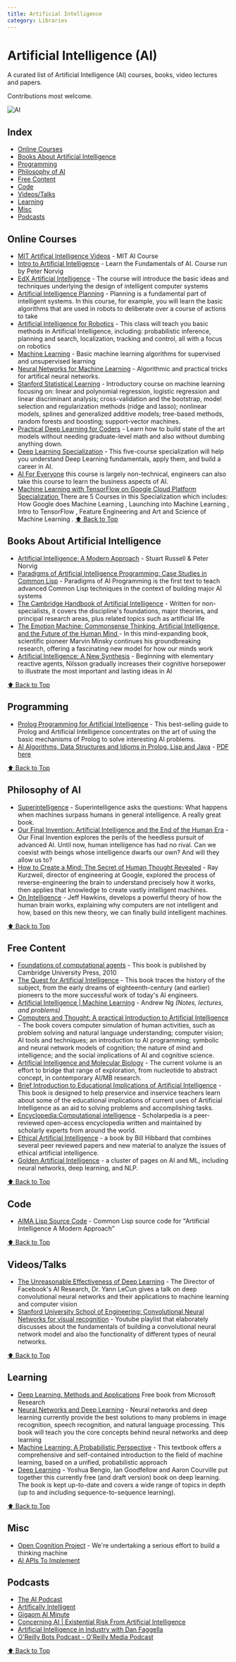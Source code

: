 ```yaml
---
title: Artificial Intelligence
category: Libraries
---
```


# Artificial Intelligence (AI)

A curated list of Artificial Intelligence (AI) courses, books, video lectures and papers.

Contributions most welcome.

![AI](http://www.teachthought.com/wp-content/uploads/2012/10/robot-artificial-intelligence.jpg)

## Index
- [Online Courses](#online-courses)
- [Books About Artificial Intelligence](#books-about-artificial-intelligence)
- [Programming](#programming)
- [Philosophy of AI](#philosophy-of-ai)
- [Free Content](#free-content)
- [Code](#code)
- [Videos/Talks](#videostalks)
- [Learning](#learning)
- [Misc](#misc)
- [Podcasts](#podcasts)

## Online Courses

* [MIT Artifical Intelligence Videos](http://ocw.mit.edu/courses/electrical-engineering-and-computer-science/6-034-artificial-intelligence-fall-2010/lecture-videos) - MIT AI Course
* [Intro to Artificial Intelligence](https://www.udacity.com/course/cs271) - Learn the Fundamentals of AI. Course run by Peter Norvig
* [EdX Artificial Intelligence](https://www.edx.org/course/artificial-intelligence-uc-berkeleyx-cs188-1x-0#.VMeIsmSsVkg) - The course will introduce the basic ideas and techniques underlying the design of intelligent computer systems
* [Artificial Intelligence Planning](https://www.coursera.org/course/aiplan) - Planning is a fundamental part of intelligent systems. In this course, for example, you will learn the basic algorithms that are used in robots to deliberate over a course of actions to take
* [Artificial Intelligence for Robotics](https://www.class-central.com/mooc/319/udacity-artificial-intelligence-for-robotics) - This class will teach you basic methods in Artificial Intelligence, including: probabilistic inference, planning and search, localization, tracking and control, all with a focus on robotics
* [Machine Learning](https://class.coursera.org/ml-008) - Basic machine learning algorithms for supervised and unsupervised learning
* [Neural Networks for Machine Learning](https://www.coursera.org/course/neuralnets) - Algorithmic and practical tricks for artifical neural networks.
* [Stanford Statistical Learning](http://online.stanford.edu/course/statistical-learning-winter-2014) - Introductory course on machine learning focusing on: linear and polynomial regression, logistic regression and linear discriminant analysis; cross-validation and the bootstrap, model selection and regularization methods (ridge and lasso); nonlinear models, splines and generalized additive models; tree-based methods, random forests and boosting; support-vector machines.
* [Practical Deep Learning for Coders](http://course.fast.ai/) - Learn how to build state of the art models without needing graduate-level math and also without dumbing anything down.
* [Deep Learning Specialization](https://www.coursera.org/specializations/deep-learning) - This five-course specialization will help you understand Deep Learning fundamentals, apply them, and build a career in AI.
* [AI For Everyone](https://www.coursera.org/learn/ai-for-everyone) this course is largely non-technical, engineers can also take this course to learn the business aspects of AI.
* [Machine Learning with TensorFlow on Google Cloud Platform Specialization ](https://www.coursera.org/specializations/machine-learning-tensorflow-gcp)There are 5 Courses in this Specialization which includes: How Google does Machine Learning , Launching into Machine Learning , Intro to TensorFlow , Feature Engineering and Art and Science of Machine Learning .
[⬆ Back to Top](#index)

## Books About Artificial Intelligence

* [Artificial Intelligence: A Modern Approach](http://www.amazon.com/Artificial-Intelligence-Modern-Approach-3rd/dp/0136042597) - Stuart Russell & Peter Norvig
* [Paradigms of Artificial Intelligence Programming: Case Studies in Common Lisp](http://www.amazon.com/exec/obidos/ASIN/1558601910) - Paradigms of AI Programming is the first text to teach advanced Common Lisp techniques in the context of building major AI systems
* [The Cambridge Handbook of Artificial Intelligence](http://www.amazon.com/Cambridge-Handbook-Artificial-Intelligence/dp/0521691915) - Written for non-specialists, it covers the discipline's foundations, major theories, and principal research areas, plus related topics such as artificial life
* [The Emotion Machine: Commonsense Thinking, Artificial Intelligence, and the Future of the Human Mind ](http://www.amazon.com/gp/product/0743276647) - In this mind-expanding book, scientific pioneer Marvin Minsky continues his groundbreaking research, offering a fascinating new model for how our minds work
* [Artificial Intelligence: A New Synthesis](http://www.amazon.com/Artificial-Intelligence-Synthesis-Nils-Nilsson/dp/1558604677) - Beginning with elementary reactive agents, Nilsson gradually increases their cognitive horsepower to illustrate the most important and lasting ideas in AI

[⬆ Back to Top](#index)

## Programming

* [Prolog Programming for Artificial Intelligence](http://www.amazon.com/Programming-Artificial-Intelligence-International-Computer/dp/0321417461) - This best-selling guide to Prolog and Artificial Intelligence concentrates on the art of using the basic mechanisms of Prolog to solve interesting AI problems.
* [AI Algorithms, Data Structures and Idioms in Prolog, Lisp and Java](http://www.amazon.co.uk/Algorithms-Data-Structures-Idioms-Prolog/dp/0136070477) - [PDF here](https://dl.dropboxusercontent.com/u/6475135/Luger_0136070477_1.pdf)

[⬆ Back to Top](#index)

## Philosophy of AI

* [Superintelligence](http://www.audible.co.uk/pd/Non-fiction/Superintelligence-Audiobook/B00LPMA33G) - Superintelligence asks the questions: What happens when machines surpass humans in general intelligence. A really great book.
* [Our Final Invention: Artificial Intelligence and the End of the Human Era](http://www.audible.co.uk/pd/Non-fiction/Our-Final-Invention-Audiobook/B00KLJMDH8) - Our Final Invention explores the perils of the heedless pursuit of advanced AI. Until now, human intelligence has had no rival. Can we coexist with beings whose intelligence dwarfs our own? And will they allow us to?
* [How to Create a Mind: The Secret of Human Thought Revealed](http://www.audible.com/pd/Science-Technology/How-to-Create-a-Mind-Audiobook/B009S7OKJS/ref=a_search_c4_1_1_srTtl?qid=1422483493&sr=1-1) - Ray Kurzweil, director of engineering at Google, explored the process of reverse-engineering the brain to understand precisely how it works, then applies that knowledge to create vastly intelligent machines.
* [On Intelligence](http://www.amazon.in/Intelligence-Jeff-Hawkins/dp/0805078533) - Jeff Hawkins, develops a powerful theory of how the human brain works, explaining why computers are not intelligent and how, based on this new theory, we can finally build intelligent machines.

[⬆ Back to Top](#index)

## Free Content

* [Foundations of computational agents](http://artint.info/html/ArtInt.html) - This book is published by Cambridge University Press, 2010
* [The Quest for Artificial Intelligence](http://ai.stanford.edu/~nilsson/QAI/qai.pdf) - This book traces the history of the subject, from the early dreams of eighteenth-century (and earlier) pioneers to the more successful work of today's AI engineers.
* [Artificial Intelligence | Machine Learning](http://see.stanford.edu/see/materials/aimlcs229/handouts.aspx) - Andrew Ng *(Notes, lectures, and problems)*
* [Computers and Thought: A practical Introduction to Artificial Intelligence](http://www.cs.bham.ac.uk/research/projects/poplog/computers-and-thought/) - The book covers computer simulation of human activities, such as problem solving and natural language understanding; computer vision; AI tools and techniques; an introduction to AI programming; symbolic and neural network models of cognition; the nature of mind and intelligence; and the social implications of AI and cognitive science.
* [Artificial Intelligence and Molecular Biology](http://www.biosino.org/mirror/www.aaai.org/Press/Books/Hunter/hunter-contents.html) - The current volume is an effort to bridge that range of exploration, from nucleotide to abstract concept, in contemporary AI/MB research.
* [Brief Introduction to Educational Implications of Artificial Intelligence](http://pages.uoregon.edu/moursund/Books/AIBook/index.htm) - This book is designed to help preservice and inservice teachers learn about some of the educational implications of current uses of Artificial Intelligence as an aid to solving problems and accomplishing tasks.
* [Encyclopedia:Computational intelligence](http://www.scholarpedia.org/article/Encyclopedia_of_computational_intelligence) - Scholarpedia is a peer-reviewed open-access encyclopedia written and maintained by scholarly experts from around the world.
* [Ethical Artificial Intelligence](http://arxiv.org/abs/1411.1373) - a book by Bill Hibbard that combines several peer reviewed papers and new material to analyze the issues of ethical artificial intelligence.
* [Golden Artificial Intelligence](https://golden.com/wiki/Cluster%3A_Artificial_intelligence) - a cluster of pages on AI and ML, including neural networks, deep learning, and NLP.

[⬆ Back to Top](#index)

## Code

* [AIMA Lisp Source Code](http://aima.cs.berkeley.edu/lisp/doc/overview.html) - Common Lisp source code for "Artificial Intelligence A Modern Approach"

[⬆ Back to Top](#index)

## Videos/Talks

* [The Unreasonable Effectiveness of Deep Learning](https://www.youtube.com/watch?v=sc-KbuZqGkI) - The Director of Facebook's AI Research, Dr. Yann LeCun gives a talk on deep convolutional neural networks and their applications to machine learning and computer vision
* [Stanford University School of Engineering: Convolutional Neural Networks for visual recognition](https://www.youtube.com/watch?v=vT1JzLTH4G4&list=PL3FW7Lu3i5JvHM8ljYj-zLfQRF3EO8sYv) - Youtube playlist that elaborately discusses about the fundamentals of building a convolutional neural network model and also the functionality of different types of neural networks.

[⬆ Back to Top](#index)

## Learning

* [Deep Learning. Methods and Applications](http://research.microsoft.com/pubs/209355/DeepLearning-NowPublishing-Vol7-SIG-039.pdf) Free book from Microsoft Research
* [Neural Networks and Deep Learning](http://neuralnetworksanddeeplearning.com) - Neural networks and deep learning currently provide the best solutions to many problems in image recognition, speech recognition, and natural language processing. This book will teach you the core concepts behind neural networks and deep learning
* [Machine Learning: A Probabilistic Perspective](http://www.amazon.com/Machine-Learning-Probabilistic-Perspective-Computation/dp/0262018020) - This textbook offers a comprehensive and self-contained introduction to the field of machine learning, based on a unified, probabilistic approach
* [Deep Learning](http://www.iro.umontreal.ca/~bengioy/dlbook/) - Yoshua Bengio, Ian Goodfellow and Aaron Courville put together this currently free (and draft version) book on deep learning.  The book is kept up-to-date and covers a wide range of topics in depth (up to and including sequence-to-sequence learning).

[⬆ Back to Top](#index)

## Misc

* [Open Cognition Project](http://wiki.opencog.org/w/The_Open_Cognition_Project) - We're undertaking a serious effort to build a thinking machine
* [AI APIs To Implement](https://developer.ibm.com/api/list)

## Podcasts

* [The AI Podcast](https://player.fm/series/the-ai-podcast)
* [Artifically Intelligent](https://player.fm/series/artificially-intelligent)
* [Gigaom AI Minute](https://player.fm/series/gigaom-ai-minute)
* [Concerning AI | Existential Risk From Artificial Intelligence](https://player.fm/series/concerning-ai-existential-risk-from-artificial-intelligence)
* [Artificial Intelligence in Industry with Dan Faggella](https://player.fm/series/artificial-intelligence-in-industry-with-dan-faggella)
* [O'Reilly Bots Podcast - O'Reilly Media Podcast](https://player.fm/series/oreilly-bots-podcast-oreilly-media-podcast)


[⬆ Back to Top](#index)
